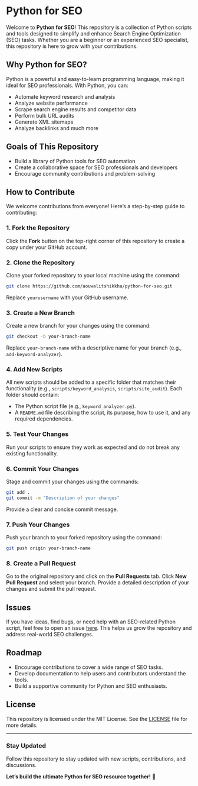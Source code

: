 # Python for SEO

Welcome to **Python for SEO**! This repository is a collection of Python scripts and tools designed to simplify and enhance Search Engine Optimization (SEO) tasks. Whether you are a beginner or an experienced SEO specialist, this repository is here to grow with your contributions.

## Why Python for SEO?

Python is a powerful and easy-to-learn programming language, making it ideal for SEO professionals. With Python, you can:

- Automate keyword research and analysis
- Analyze website performance
- Scrape search engine results and competitor data
- Perform bulk URL audits
- Generate XML sitemaps
- Analyze backlinks and much more

## Goals of This Repository

- Build a library of Python tools for SEO automation
- Create a collaborative space for SEO professionals and developers
- Encourage community contributions and problem-solving

## How to Contribute

We welcome contributions from everyone! Here’s a step-by-step guide to contributing:

### 1. Fork the Repository

Click the **Fork** button on the top-right corner of this repository to create a copy under your GitHub account.

### 2. Clone the Repository

Clone your forked repository to your local machine using the command:

```bash
git clone https://github.com/aouwalitshikkha/python-for-seo.git
```

Replace `yourusername` with your GitHub username.

### 3. Create a New Branch

Create a new branch for your changes using the command:

```bash
git checkout -b your-branch-name
```

Replace `your-branch-name` with a descriptive name for your branch (e.g., `add-keyword-analyzer`).

### 4. Add New Scripts

All new scripts should be added to a specific folder that matches their functionality (e.g., `scripts/keyword_analysis`, `scripts/site_audit`). Each folder should contain:

- The Python script file (e.g., `keyword_analyzer.py`).
- A `README.md` file describing the script, its purpose, how to use it, and any required dependencies.

### 5. Test Your Changes

Run your scripts to ensure they work as expected and do not break any existing functionality.

### 6. Commit Your Changes

Stage and commit your changes using the commands:

```bash
git add .
git commit -m "Description of your changes"
```

Provide a clear and concise commit message.

### 7. Push Your Changes

Push your branch to your forked repository using the command:

```bash
git push origin your-branch-name
```

### 8. Create a Pull Request

Go to the original repository and click on the **Pull Requests** tab. Click **New Pull Request** and select your branch. Provide a detailed description of your changes and submit the pull request.

## Issues

If you have ideas, find bugs, or need help with an SEO-related Python script, feel free to open an issue [here](https://github.com/aouwalitshikkha/python-for-seo/issues). This helps us grow the repository and address real-world SEO challenges.

## Roadmap

- Encourage contributions to cover a wide range of SEO tasks.
- Develop documentation to help users and contributors understand the tools.
- Build a supportive community for Python and SEO enthusiasts.

## License

This repository is licensed under the MIT License. See the [LICENSE](LICENSE) file for more details.

---

### Stay Updated

Follow this repository to stay updated with new scripts, contributions, and discussions.

**Let’s build the ultimate Python for SEO resource together!** 🚀
